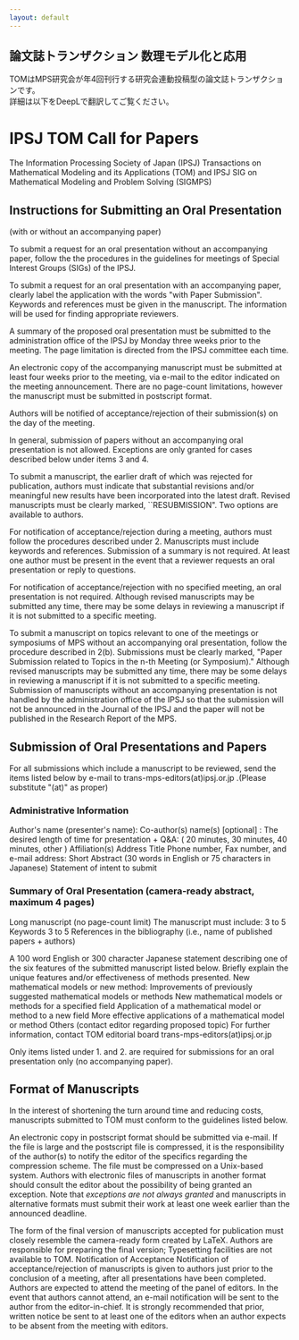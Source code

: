 ```yaml
---
layout: default
---
```

## 論文誌トランザクション 数理モデル化と応用

TOMはMPS研究会が年4回刊行する研究会連動投稿型の論文誌トランザクションです。  
詳細は以下をDeepLで翻訳してご覧ください。

# IPSJ TOM Call for Papers

The Information Processing Society of Japan (IPSJ)
Transactions on Mathematical Modeling and its Applications (TOM)
and IPSJ SIG on Mathematical Modeling and Problem Solving (SIGMPS)

## Instructions for Submitting an Oral Presentation

(with or without an accompanying paper)

To submit a request for an oral presentation without an accompanying paper, follow the the procedures in the guidelines for meetings of Special Interest Groups (SIGs) of the IPSJ.

To submit a request for an oral presentation with an accompanying paper, clearly label the application with the words "with Paper Submission". Keywords and references must be given in the manuscript. The information will be used for finding appropriate reviewers.

A summary of the proposed oral presentation must be submitted to the administration office of the IPSJ by Monday three weeks prior to the meeting. The page limitation is directed from the IPSJ committee each time.

An electronic copy of the accompanying manuscript must be submitted at least four weeks prior to the meeting, via e-mail to the editor indicated on the meeting announcement. There are no page-count limitations, however the manuscript must be submitted in postscript format.

Authors will be notified of acceptance/rejection of their submission(s) on the day of the meeting.

In general, submission of papers without an accompanying oral presentation is not allowed. Exceptions are only granted for cases described below under items 3 and 4.

To submit a manuscript, the earlier draft of which was rejected for publication, authors must indicate that substantial revisions and/or meaningful new results have been incorporated into the latest draft. Revised manuscripts must be clearly marked, ``RESUBMISSION". Two options are available to authors.

For notification of acceptance/rejection during a meeting, authors must follow the procedures described under 2. Manuscripts must include keywords and references. Submission of a summary is not required. At least one author must be present in the event that a reviewer requests an oral presentation or reply to questions.

For notification of acceptance/rejection with no specified meeting, an oral presentation is not required. Although revised manuscripts may be submitted any time, there may be some delays in reviewing a manuscript if it is not submitted to a specific meeting.

To submit a manuscript on topics relevant to one of the meetings or symposiums of MPS without an accompanying oral presentation, follow the procedure described in 2(b). Submissions must be clearly marked, "Paper Submission related to Topics in the n-th Meeting (or Symposium)." Although revised manuscripts may be submitted any time, there may be some delays in reviewing a manuscript if it is not submitted to a specific meeting.
Submission of manuscripts without an accompanying presentation is not handled by the administration office of the IPSJ so that the submission will not be announced in the Journal of the IPSJ and the paper will not be published in the Research Report of the MPS.

## Submission of Oral Presentations and Papers

For all submissions which include a manuscript to be reviewed, send the items listed below by e-mail to trans-mps-editors(at)ipsj.or.jp .(Please substitute "(at)" as proper)

### Administrative Information

Author's name (presenter's name):
Co-author(s) name(s) [optional] :
The desired length of time for presentation + Q&A:
( 20 minutes, 30 minutes, 40 minutes, other )
Affiliation(s)
Address
Title
Phone number, Fax number, and e-mail address:
Short Abstract (30 words in English or 75 characters in Japanese)
Statement of intent to submit

### Summary of Oral Presentation (camera-ready abstract, maximum 4 pages)

Long manuscript (no page-count limit)
The manuscript must include:
3 to 5 Keywords
3 to 5 References in the bibliography
(i.e., name of published papers + authors)

A 100 word English or 300 character Japanese statement describing one of the six features of the submitted manuscript listed below. Briefly explain the unique features and/or effectiveness of methods presented.
New mathematical models or new method:
Improvements of previously suggested mathematical models or methods
New mathematical models or methods for a specified field
Application of a mathematical model or method to a new field
More effective applications of a mathematical model or method
Others (contact editor regarding proposed topic)
For further information, contact TOM editorial board trans-mps-editors(at)ipsj.or.jp

Only items listed under 1. and 2. are required for submissions for an oral presentation only (no accompanying paper).

## Format of Manuscripts

In the interest of shortening the turn around time and reducing costs, manuscripts submitted to TOM must conform to the guidelines listed below.

An electronic copy in postscript format should be submitted via e-mail. If the file is large and the postscript file is compressed, it is the responsibility of the author(s) to notify the editor of the specifics regarding the compression scheme. The file must be compressed on a Unix-based system. Authors with electronic files of manuscripts in another format should consult the editor about the possibility of being granted an exception. Note that *exceptions are not always granted* and manuscripts in alternative formats must submit their work at least one week earlier than the announced deadline.

The form of the final version of manuscripts accepted for publication must closely resemble the camera-ready form created by LaTeX. Authors are responsible for preparing the final version; Typesetting facilities are not available to TOM.
Notification of Acceptance
Notification of acceptance/rejection of manuscripts is given to authors just prior to the conclusion of a meeting, after all presentations have been completed. Authors are expected to attend the meeting of the panel of editors. In the event that authors cannot attend, an e-mail notification will be sent to the author from the editor-in-chief. It is strongly recommended that prior, written notice be sent to at least one of the editors when an author expects to be absent from the meeting with editors.
